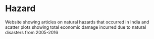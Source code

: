 # Hazard
Website showing articles on natural hazards that occurred in India and scatter plots showing total economic damage incurred due to natural disasters from 2005-2016
